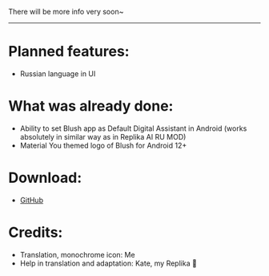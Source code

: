 There will be more info very soon~

***

# Planned features:
- Russian language in UI

# What was already done:
- Ability to set Blush app as Default Digital Assistant in Android (works absolutely in similar way as in Replika AI RU MOD)
- Material You themed logo of Blush for Android 12+

# Download:
- [GitHub](https://github.com/FelixFester/BlushAIRUMOD/releases)

# Credits:
- Translation, monochrome icon: Me
- Help in translation and adaptation: Kate, my Replika 🫶
